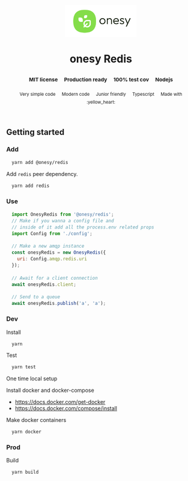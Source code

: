 
</br>
</br>

<p align='center'>
  <a target='_blank' rel='noopener noreferrer' href='#'>
    <img width='auto' height='84' src='https://raw.githubusercontent.com/onesy-me/onesy/refs/heads/main/utils/images/logo.png' alt='onesy logo' />
  </a>
</p>

<h1 align='center'>onesy Redis</h1>

<h3 align='center'>
  <sub>MIT license&nbsp;&nbsp;&nbsp;&nbsp;</sub>
  <sub>Production ready&nbsp;&nbsp;&nbsp;&nbsp;</sub>
  <sub>100% test cov&nbsp;&nbsp;&nbsp;&nbsp;</sub>
  <sub>Nodejs</sub>
</h3>

<p align='center'>
    <sub>Very simple code&nbsp;&nbsp;&nbsp;&nbsp;</sub>
    <sub>Modern code&nbsp;&nbsp;&nbsp;&nbsp;</sub>
    <sub>Junior friendly&nbsp;&nbsp;&nbsp;&nbsp;</sub>
    <sub>Typescript&nbsp;&nbsp;&nbsp;&nbsp;</sub>
    <sub>Made with :yellow_heart:</sub>
</p>

<br />

## Getting started

### Add

```sh
  yarn add @onesy/redis
```

Add `redis` peer dependency.

```sh
  yarn add redis
```

### Use

```javascript
  import OnesyRedis from '@onesy/redis';
  // Make if you wanna a config file and
  // inside of it add all the process.env related props
  import Config from './config';

  // Make a new amqp instance
  const onesyRedis = new OnesyRedis({
    uri: Config.amqp.redis.uri
  });

  // Await for a client connection
  await onesyRedis.client;

  // Send to a queue
  await onesyRedis.publish('a', 'a'); 
```

### Dev


Install

```sh
  yarn
```

Test

```sh
  yarn test
```

One time local setup

Install docker and docker-compose

  - https://docs.docker.com/get-docker
  - https://docs.docker.com/compose/install

Make docker containers

```sh
  yarn docker
```

### Prod

Build

```sh
  yarn build
```
